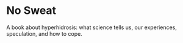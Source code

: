 # No Sweat
A book about hyperhidrosis: what science tells us, our experiences, speculation, and how to cope.
